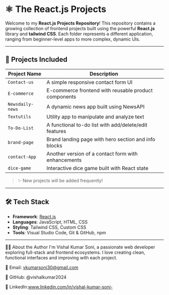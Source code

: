 # ⚛️ The React.js Projects

Welcome to my **React.js Projects Repository**! This repository contains a growing collection of frontend projects built using the powerful **React.js** library and **tailwind CSS**. 
Each folder represents a different application, ranging from beginner-level apps to more complex, dynamic UIs.

---

## 🚀 Projects Included

| Project Name         | Description                                           |
|----------------------|-------------------------------------------------------|
| `Contact-us`         | A simple responsive contact form UI                  |
| `E-commerce`         | E-commerce frontend with reusable product components |
| `Newsdaily-news`     | A dynamic news app built using NewsAPI               |
| `Textutils`          | Utility app to manipulate and analyze text           |
| `To-Do-List`         | A functional to-do list with add/delete/edit features|
| `brand-page`         | Brand landing page with hero section and info blocks |
| `contact-App`        | Another version of a contact form with enhancements  |
| `dice-game`          | Interactive dice game built with React state         |

> ✨ New projects will be added frequently!

---

## 🛠️ Tech Stack

- **Framework**: [React.js](https://reactjs.org/)
- **Languages**: JavaScript, HTML, CSS
- **Styling**: Tailwind CSS, Custom CSS
- **Tools**: Visual Studio Code, Git & GitHub, npm

---

👨‍💻 About the Author
I'm Vishal Kumar Soni, a passionate web developer exploring full-stack and frontend ecosystems. I love creating clean, functional interfaces and improving with each project.

📧 Email: vkumarsoni30@gmail.com

🔗 GitHub: @vishalkumar2024

💼 LinkedIn:www.linkedin.com/in/vishal-kumar-soni-

